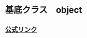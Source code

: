 # 基底クラス　object

## [公式リンク](https://docs.python.org/ja/3/library/functions.html?highlight=object#object)
